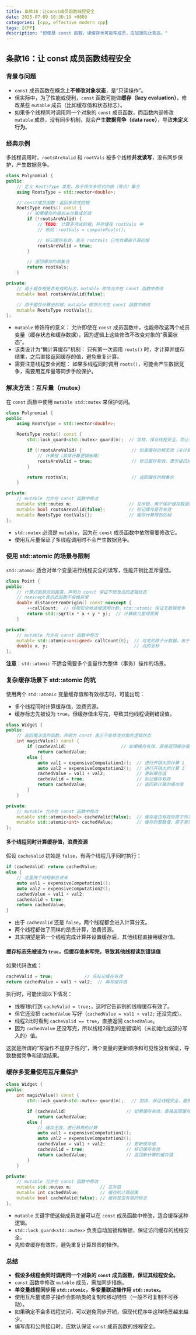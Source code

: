 ```yaml
---
title: 条款16：让const成员函数线程安全
date: 2025-07-09 16:30:19 +0800
categories: [cpp, effective modern cpp]
tags: [CPP]
description: "即使是 const 函数，读缓存也可能写成员，应加锁防止竞态。"
---
```

## 条款16：让 const 成员函数线程安全

### 背景与问题

- `const` 成员函数在概念上**不修改对象状态**，是“只读操作”。
- 但实际中，为了性能或便利，`const` 函数可能做**缓存（lazy evaluation）**，修改某些 `mutable` 成员（比如缓存值和状态标志）。
- 如果多个线程同时调用同一个对象的 `const` 成员函数，而函数内部修改 `mutable` 成员，没有同步机制，就会产生**数据竞争（data race）**，导致**未定义行为**。

### 经典示例

多线程调用时，`rootsAreValid` 和 `rootVals` 被多个线程**并发读写**，没有同步保护，产生数据竞争。

```cpp
class Polynomial {
public:
    // 定义 RootsType 类型，用于保存多项式的根（零点）集合
    using RootsType = std::vector<double>;

    // const成员函数：返回多项式的根
    RootsType roots() const {
        // 如果缓存的根尚未计算或无效
        if (!rootsAreValid) {
            // TODO: 计算多项式的根，并存储在 rootVals 中
            // 例如：rootVals = computeRoots();

            // 标记缓存有效，表示 rootVals 已包含最新计算的根
            rootsAreValid = true;
        }

        // 返回缓存的根集合
        return rootVals;
    }

private:
    // 用于缓存根是否有效的标志，mutable 修饰允许在 const 函数中修改
    mutable bool rootsAreValid{false};

    // 用于缓存计算出的根，mutable 修饰允许在 const 函数中修改
    mutable RootsType rootVals{};
};

```

- `mutable` 修饰符的意义：
  允许即使在 `const` 成员函数中，也能修改这两个成员变量（缓存状态和缓存数据），因为逻辑上这些修改不改变对象的“表面状态”。
- 该类设计为“懒计算缓存”机制：
  只有第一次调用 `roots()` 时，才计算并缓存结果，之后直接返回缓存的值，避免重复计算。
- 需要注意线程安全问题：
  如果多线程同时调用 `roots()`，可能会产生数据竞争，需要用互斥量等同步手段保护。

### 解决方法：互斥量（mutex）

在 `const` 函数中使用 `mutable std::mutex` 来保护访问。

```cpp
class Polynomial {
public:
    using RootsType = std::vector<double>;

    RootsType roots() const {
        std::lock_guard<std::mutex> guard(m);  // 加锁，保证线程安全，防止多个线程同时访问和修改缓存

        if (!rootsAreValid) {                   // 如果缓存的根无效（未计算过或需要更新）
            // 计算根（具体计算逻辑省略）
            rootsAreValid = true;               // 标记缓存有效，表示根已经计算并保存
        }

        return rootVals;                        // 返回缓存的根集合
    }

private:
    // mutable 允许在 const 函数中修改
    mutable std::mutex m;                      // 互斥锁，用于保护缓存数据的读写
    mutable bool rootsAreValid{false};         // 标记缓存是否有效
    mutable RootsType rootVals{};              // 缓存计算得到的根
};
```

- `std::mutex` 必须是 `mutable`，因为在 `const` 成员函数中依然需要修改它。
- 使用互斥量保证了多线程调用时不会产生数据竞争。

### 使用 std::atomic 的场景与限制

`std::atomic` 适合对单个变量进行线程安全的读写，性能开销比互斥量低。

```cpp
class Point {
public:
    // 计算点到原点的距离，声明为 const 保证不修改点的逻辑状态
    // noexcept表示此函数不会抛异常
    double distanceFromOrigin() const noexcept {
        ++callCount;  // 线程安全地递增调用计数，std::atomic 保证无数据竞争
        return std::sqrt(x * x + y * y);  // 计算欧几里得距离
    }

private:
    // mutable 允许在 const 函数中修改
    mutable std::atomic<unsigned> callCount{0};  // 可变的原子计数器，用于统计调用次数
    double x, y;                                 // 点的坐标
};
```

**注意**：`std::atomic` 不适合需要多个变量作为整体（事务）操作的场景。

### 复杂缓存场景下 std::atomic 的坑

使用两个 `std::atomic` 变量缓存值和有效标志时，可能出现：

- 多个线程同时计算缓存值，浪费资源。
- 缓存标志先被设为 `true`，但缓存值未写完，导致其他线程读到错误值。

```cpp
class Widget {
public:
    // 返回魔法值的函数，声明为 const 表示不会修改对象的逻辑状态
    int magicValue() const {
        if (cacheValid)                     // 如果缓存有效，直接返回缓存值
            return cachedValue;
        else {
            auto val1 = expensiveComputation1();  // 进行开销大的计算 1
            auto val2 = expensiveComputation2();  // 进行开销大的计算 2
            cachedValue = val1 + val2;            // 更新缓存值
            cacheValid = true;                    // 标记缓存有效
            return cachedValue;                   // 返回新计算的缓存值
        }
    }

private:
    // mutable 允许在 const 函数中修改
    mutable std::atomic<bool> cacheValid{false};  // 缓存是否有效的原子布尔标记
    mutable std::atomic<int> cachedValue;         // 缓存的整数值，原子类型保证多线程安全
};
```

#### 多个线程同时计算缓存值，浪费资源

假设 `cacheValid` 初始是 `false`，有两个线程几乎同时执行：

```cpp
if (cacheValid) return cachedValue;
else {
    // 这里两个线程都会进来
    auto val1 = expensiveComputation1();
    auto val2 = expensiveComputation2();
    cachedValue = val1 + val2;
    cacheValid = true;
    return cachedValue;
}
```

- 由于 `cacheValid` 还是 `false`，两个线程都会进入计算分支。
- 两个线程都做了同样的昂贵计算，浪费资源。
- 其实期望是第一个线程完成计算并设置缓存后，其他线程直接用缓存值。

#### 缓存标志先被设为 `true`，但缓存值未写完，导致其他线程读到错误值

如果代码改成：

```cpp
cacheValid = true;            // 先标记缓存有效
return cachedValue = val1 + val2;  // 再写缓存值
```

执行时，可能出现以下情况：

- 线程1执行到 `cacheValid = true;`，这时它告诉别的线程缓存有效了。
- 但它还没把 `cachedValue` 写好（`cachedValue = val1 + val2;` 还没完成）。
- 线程2此时看到 `cacheValid == true`，直接返回 `cachedValue`。
- 因为 `cachedValue` 还没写完，所以线程2得到的是错误的（未初始化或部分写入的）值。

这就是所谓的“写操作不是原子性的”，两个变量的更新顺序和可见性没有保证，导致数据竞争和错误结果。

### 缓存多变量使用互斥量保护

```cpp
class Widget {
public:
    int magicValue() const {
        std::lock_guard<std::mutex> guard(m);   // 加锁，保证线程安全，避免多个线程同时执行缓存更新

        if (cacheValid)                       // 如果缓存有效，直接返回缓存值
            return cachedValue;
        else {
            // 缓存无效，进行昂贵的计算
            auto val1 = expensiveComputation1();
            auto val2 = expensiveComputation2();
            cachedValue = val1 + val2;        // 更新缓存值
            cacheValid = true;                // 标记缓存有效
            return cachedValue;               // 返回新计算的缓存值
        }
    }

private:
    // mutable 允许在 const 函数中修改
    mutable std::mutex m;           // 互斥锁
    mutable int cachedValue;        // 缓存的计算结果
    mutable bool cacheValid{false}; // 缓存是否有效的标志
};
```

- `mutable` 关键字使这些成员变量可以在 `const` 成员函数中修改，适合缓存这种逻辑。
- `std::lock_guard<std::mutex>` 负责自动加锁和解锁，保证访问缓存的线程安全。
- 先检查缓存有效性，避免重复计算昂贵的操作。

### 总结

- **假设多线程会同时调用同一个对象的 `const` 成员函数，保证其线程安全。**
- `const` 函数中修改 `mutable` 成员，需加同步措施。
- **单变量线程同步用 `std::atomic`，多变量联动操作用 `std::mutex`。**
- 使用互斥量或原子操作会影响类的复制和移动特性（一般不可复制不可移动）。
- 如果确定不会多线程访问，可以避免同步开销，但现代程序中这种场景越来越少。
- 编写库和公共接口时，应默认保证 `const` 成员函数的线程安全。